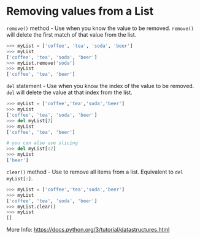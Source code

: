 # Removing values from a List

`remove()` method - Use when you know the value to be removed. `remove()` will delete the first match of that value from the list.

```python
>>> myList = ['coffee', 'tea', 'soda', 'beer']
>>> myList
['coffee', 'tea', 'soda', 'beer']
>>> myList.remove('soda')
>>> myList
['coffee', 'tea', 'beer']
```

`del` statement - Use when you know the index of the value to be removed. `del` will delete the value at that index from the list.

``` python
>>> myList = ['coffee','tea','soda','beer']
>>> myList
['coffee', 'tea', 'soda', 'beer']
>>> del myList[2]
>>> myList
['coffee', 'tea', 'beer']

# you can also use slicing
>>> del myList[:2]
>>> myList
['beer']
```

`clear()` method - Use to remove all items from a list. Equivalent to `del myList[:]`.

```python
>>> myList = ['coffee','tea','soda','beer']
>>> myList
['coffee', 'tea', 'soda', 'beer']
>>> myList.clear()
>>> myList
[]
```

More Info: https://docs.python.org/3/tutorial/datastructures.html
